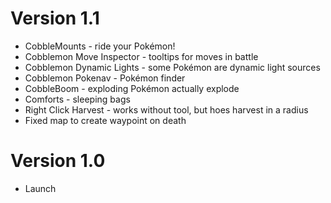# Version 1.1
- CobbleMounts - ride your Pokémon!
- Cobblemon Move Inspector - tooltips for moves in battle
- Cobblemon Dynamic Lights - some Pokémon are dynamic light sources
- Cobblemon Pokenav - Pokémon finder
- CobbleBoom - exploding Pokémon actually explode
- Comforts - sleeping bags
- Right Click Harvest - works without tool, but hoes harvest in a radius
- Fixed map to create waypoint on death

# Version 1.0
- Launch
